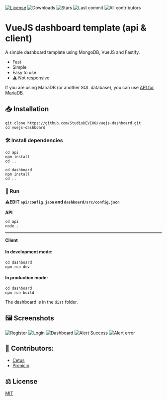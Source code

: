 [![License](https://img.shields.io/github/license/StudioDEVIOO/vuejs-dashboard)](https://github.com/StudioDEVIOO/vuejs-dashboard/blob/main/LICENSE)
![Downloads](https://img.shields.io/github/downloads/StudioDEVIOO/vuejs-dashboard/total)
![Stars](https://img.shields.io/github/stars/StudioDEVIOO/vuejs-dashboard)
![Last commit](https://img.shields.io/github/last-commit/StudioDEVIOO/vuejs-dashboard)
![All contributors](https://img.shields.io/github/contributors/StudioDEVIOO/vuejs-dashboard)
#  VueJS dashboard template (api & client)
A simple dashboard template using MongoDB, VueJS and Fastify.
- Fast
- Simple
- Easy to use
- ⚠️ Not responsive

If you are using MariaDB (or another SQL database), you can use [API for MariaDB](https://github.com/dev-cetus/vuejs-dashboard-api-mariadb).
## 📥 Installation
```
git clone https://github.com/StudioDEVIOO/vuejs-dashboard.git
cd vuejs-dashboard
```
### 🛠️ Install dependencies
```
cd api
npm install
cd ..
```
```
cd dashboard
npm install
cd ..
```
### 🚀 Run
⚠️**EDIT `api/config.json` and `dashboard/src/config.json`**<br><br>
**API**
```
cd api
node .
```
<hr style="border:none;border-bottom: 1px gray solid">

**Client**<br>
#### In development mode:
```
cd dashboard
npm run dev
```
#### In production mode:
```
cd dashboard
npm run build
```
The dashboard is in the `dist` folder.
## 🖼️ Screenshots
![Register](https://i.imgur.com/MElsVgq.png)
![Login](https://i.imgur.com/GcYMr2E.png)
![Dashboard](https://i.imgur.com/dVtnfhV.png)
![Alert Success](https://i.imgur.com/nC6nhXl.png)
![Alert error](https://i.imgur.com/5NHu8Dt.png)
## 👥 Contributors:
- [Cetus](https://github.com/dev-cetus)
- [Pronicio](https://github.com/Pronicio)

## ⚖️ License
[MIT](https://github.com/StudioDEVIOO/vuejs-dashboard/blob/main/LICENSE)
